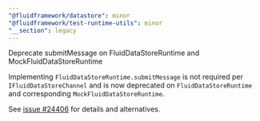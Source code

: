 ```yaml
---
"@fluidframework/datastore": minor
"@fluidframework/test-runtime-utils": minor
"__section": legacy
---
```


Deprecate submitMessage on FluidDataStoreRuntime and MockFluidDataStoreRuntime

Implementing `FluidDataStoreRuntime.submitMessage` is not required per `IFluidDataStoreChannel` and is now deprecated on `FluidDataStoreRuntime` and corresponding `MockFluidDataStoreRuntime`.

See [issue #24406](https://github.com/microsoft/FluidFramework/issues/24406) for details and alternatives.
